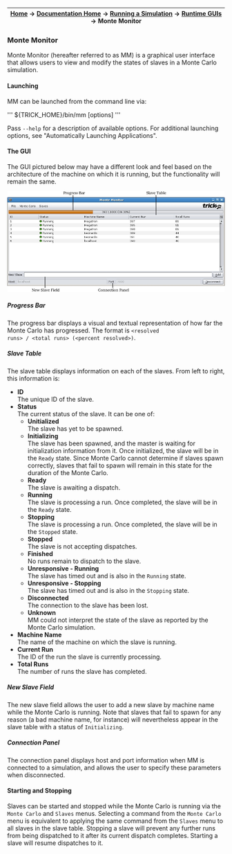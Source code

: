 | [Home](/trick) → [Documentation Home](../../Documentation-Home) → [Running a Simulation](../Running-a-Simulation) → [Runtime GUIs](Runtime-GUIs) → Monte Monitor |
|------------------------------------------------------------------|

### Monte Monitor

Monte Monitor (hereafter referred to as MM) is a graphical user interface that allows users to view and modify the states
of slaves in a Monte Carlo simulation.

#### Launching

MM can be launched from the command line via:

'''
${TRICK_HOME}/bin/mm [options]
'''

Pass <code>--help</code> for a description of available options. For additional launching options, see
"Automatically Launching Applications".

#### The GUI

The GUI pictured below may have a different look and feel based on the architecture of the machine on which it is running,
but the functionality will remain the same.

![Monte Monitor](images/MonteMonitor.jpg)

##### Progress Bar

The progress bar displays a visual and textual representation of how far the Monte Carlo has progressed. The format is
<code>\<resolved runs\> / \<total runs\> (\<percent resolved\>)</code>.

##### Slave Table

The slave table displays information on each of the slaves. From left to right, this information is:

<ul><li><b>ID</b><br>
  The unique ID of the slave.

<li><b>Status</b><br>
  The current status of the slave. It can be one of:

  <ul><li><b>Unitialized</b><br>
    The slave has yet to be spawned.

  <li><b>Initializing</b><br>
    The slave has been spawned, and the master is waiting for initialization information from it. Once initialized, the
    slave will be in the <code>Ready</code> state. Since Monte Carlo cannot determine if slaves spawn correctly, slaves
    that fail to spawn will remain in this state for the duration of the Monte Carlo.

  <li><b>Ready</b><br>
    The slave is awaiting a dispatch.

  <li><b>Running</b><br>
    The slave is processing a run. Once completed, the slave will be in the <code>Ready</code> state.

  <li><b>Stopping</b><br>
    The slave is processing a run. Once completed, the slave will be in the <code>Stopped</code> state.

  <li><b>Stopped</b><br>
    The slave is not accepting dispatches.
  <li><b>Finished</b><br>
    No runs remain to dispatch to the slave.

  <li><b>Unresponsive - Running</b><br>
    The slave has timed out and is also in the <code>Running</code> state.

  <li><b>Unresponsive - Stopping</b><br>
    The slave has timed out and is also in the <code>Stopping</code> state.

  <li><b>Disconnected</b><br>
    The connection to the slave has been lost.

  <li><b>Unknown</b><br>
    MM could not interpret the state of the slave as reported by the Monte Carlo simulation.

</ul>

<li><b>Machine Name</b><br>
  The name of the machine on which the slave is running.

<li><b>Current Run</b><br>
  The ID of the run the slave is currently processing.

<li><b>Total Runs</b><br>
  The number of runs the slave has completed.
</ul>

##### New Slave Field

The new slave field allows the user to add a new slave by machine name while the Monte Carlo is running. Note that slaves
that fail to spawn for any reason (a bad machine name, for instance) will nevertheless appear in the slave table with a
status of <code>Initializing</code>.

##### Connection Panel

The connection panel displays host and port information when MM is connected to a simulation, and allows the user to
specify these parameters when disconnected.

#### Starting and Stopping

Slaves can be started and stopped while the Monte Carlo is running via the <code>Monte Carlo</code> and
<code>Slaves</code> menus. Selecting a command from the <code>Monte Carlo</code> menu is equivalent to applying the same
command from the <code>Slaves</code> menu to all slaves in the slave table. Stopping a slave will prevent any further
runs from being dispatched to it after its current dispatch completes. Starting a slave will resume dispatches to it.

